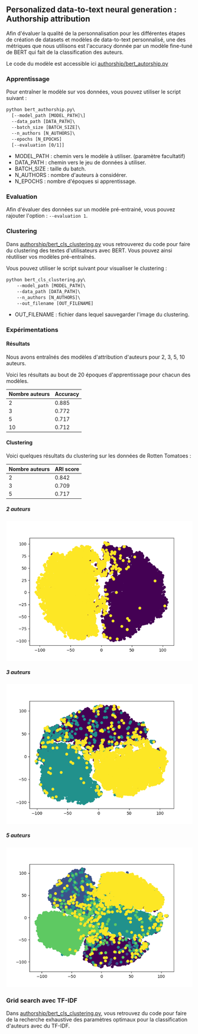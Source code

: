 ## Personalized data-to-text neural generation : Authorship attribution

Afin d'évaluer la qualité de la personnalisation pour les différentes étapes de création de datasets et modèles 
de data-to-text personnalisé, une des métriques que nous utilisons est l'accuracy donnée par un modèle fine-tuné 
de BERT qui fait de la classification des auteurs.

Le code du modèle est accessible ici [authorship/bert_autorship.py](authorship/bert_autorship.py)

### Apprentissage
Pour entraîner le modèle sur vos données, vous pouvez utiliser le script suivant :

```
python bert_authorship.py\
  [--model_path [MODEL_PATH]\]
  --data_path [DATA_PATH]\
  --batch_size [BATCH_SIZE]\
  --n_authors [N_AUTHORS]\
  --epochs [N_EPOCHS]
  [--evaluation [0/1]]
```

- MODEL_PATH : chemin vers le modèle à utiliser. (paramètre facultatif)
- DATA_PATH : chemin vers le jeu de données à utiliser.
- BATCH_SIZE : taille du batch.
- N_AUTHORS : nombre d'auteurs à considérer.
- N_EPOCHS : nombre d'époques si apprentissage.

### Evaluation
Afin d'évaluer des données sur un modèle pré-entrainé, vous pouvez rajouter l'option : `--evaluation 1`.

### Clustering
Dans [authorship/bert_cls_clustering.py](authorship/bert_cls_clustering.py) vous retrouverez du code pour faire 
du clustering des textes d'utilisateurs avec BERT.
Vous pouvez ainsi réutiliser vos modèles pré-entraînés.

Vous pouvez utiliser le script suivant pour visualiser le clustering :
```
python bert_cls_clustering.py\
	--model_path [MODEL_PATH]\
	--data_path [DATA_PATH]\
	--n_authors [N_AUTHORS]\
	--out_filename [OUT_FILENAME]
```

- OUT_FILENAME : fichier dans lequel sauvegarder l'image du clustering.

### Expérimentations

#### Résultats
Nous avons entraînés des modèles d'attribution d'auteurs pour 2, 3, 5, 10 auteurs.

Voici les résultats au bout de 20 époques d'apprentissage pour chacun des modèles.

| Nombre auteurs  | Accuracy |
| ------------- | ------------- |
| 2 | 0.885 |
| 3 | 0.772 |
| 5 | 0.717 |
| 10 | 0.712 |

#### Clustering
Voici quelques résultats du clustering sur les données de Rotten Tomatoes :

| Nombre auteurs  | ARI score |
| ------------- | ------------- |
| 2 | 0.842 |
| 3 | 0.709 |
| 5 | 0.717 |

##### **2 auteurs**
![Clustering sur les reviews de Rotten Tomatoes - 2 Auteurs](/Code/src/authorship/out_clustering/clustering_authors_2.png)
##### **3 auteurs**
![Clustering sur les reviews de Rotten Tomatoes - 3 Auteurs](/Code/src/authorship/out_clustering/clustering_authors_3.png)
##### **5 auteurs**
![Clustering sur les reviews de Rotten Tomatoes - 3 Auteurs](/Code/src/authorship/out_clustering/clustering_authors_5.png)

### Grid search avec TF-IDF
Dans [authorship/bert_cls_clustering.py](authorship/bert_cls_clustering.py), vous retrouvez du code pour faire de la recherche
exhaustive des paramètres optimaux pour la classification d'auteurs avec du TF-IDF.
